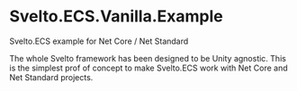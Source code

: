 # Svelto.ECS.Vanilla.Example
Svelto.ECS example for Net Core / Net Standard

The whole Svelto framework has been designed to be Unity agnostic. This is the simplest prof of concept to make Svelto.ECS work with Net Core and Net Standard projects.
